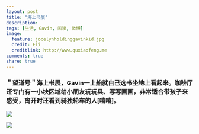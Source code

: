```yaml
---
layout: post
title: "海上书展"
description: 
tags: [生活, Gavin, 阅读, 微博]
image:
  feature: jocelynholdinggavinkid.jpg
  credit: Eli
  creditlink: http://www.quxiaofeng.me
comments: true
share: true
---
```


### ＂望道号＂海上书展，Gavin一上船就自己选书坐地上看起来。咖啡厅还专门有一小块区域给小朋友玩玩具、写写画画，非常适合带孩子来感受，离开时还看到骑独轮车的人[嘻嘻]。 ###

![](http://i.imgur.com/PLdK61K.jpg)

![](http://i.imgur.com/XlP2V5u.jpg)

<figure class="half">
	<img src="http://i.imgur.com/w06Qr82.jpg" alt="">
	<img src="http://i.imgur.com/9d35nJO.jpg" alt="">
</figure>